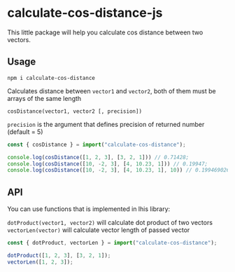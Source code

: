 # calculate-cos-distance-js
This little package will help you calculate cos distance between two vectors.

## Usage
`npm i calculate-cos-distance`

Calculates distance between `vector1` and `vector2`, both of them must be arrays of the same length

`cosDistance(vector1, vector2 [, precision])`

`precision` is the argument that defines precision of returned number (default = 5)

```js
const { cosDistance } = import("calculate-cos-distance");

console.log(cosDistance([1, 2, 3], [3, 2, 1])) // 0.71428;
console.log(cosDistance([10, -2, 3], [4, 10.23, 1])) // 0.19947;
console.log(cosDistance([10, -2, 3], [4, 10.23, 1], 10)) // 0.1994690265;
```

## API
You can use functions that is implemented in lhis library:

`dotProduct(vector1, vector2)` will calculate dot product of two vectors
`vectorLen(vector)` will calculate vector length of passed vector

```js
const { dotProduct, vectorLen } = import("calculate-cos-distance");

dotProduct([1, 2, 3], [3, 2, 1]);
vectorLen([1, 2, 3]);
```
